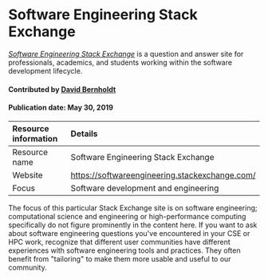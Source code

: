 # Software Engineering Stack Exchange
<!-- deck text start --> 
*[Software Engineering Stack Exchange](https://softwareengineering.stackexchange.com/)* is a question and answer site for professionals, academics, and students working within the software development lifecycle.
<!-- deck text end --> 

#### Contributed by [David Bernholdt](http://github.com/bernhold)
#### Publication date: May 30, 2019

Resource information | Details 
:--- | :--- 
Resource name | Software Engineering Stack Exchange
Website | https://softwareengineering.stackexchange.com/
Focus | Software development and engineering

The focus of this particular Stack Exchange site is on software engineering; computational science and engineering or high-performance computing specifically do not figure prominently in the content here.  If you want to ask about software engineering questions you've encountered in your CSE or HPC work, recognize that different user communities have different experiences with software engineering tools and practices.  They often benefit from "tailoring" to make them more usable and useful to our community.

<!---
     Native image is too large.  Need to reduce size for reasonable display.
![alt text](https://cdn.sstatic.net/Sites/stackoverflow/company/img/logos/se/se-logo.png "Stack Exchange Logo")
--->


<!---
Publish: yes
Categories: Collaboration
Topics: Discussion and question sites
Tags: website, service
Level: 2
Prerequisites: defaults
Aggregate: none
--->
